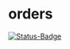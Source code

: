 # orders

[![Status-Badge](https://github.com/nyu-devops22-orders/orders/actions/workflows/workflow.yml/badge.svg)](https://github.com/nyu-devops22-orders/orders/actions/workflows/workflow.yml)
